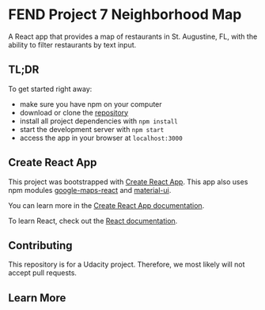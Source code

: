 # FEND Project 7 Neighborhood Map
A React app that provides a map of restaurants in St. Augustine, FL, with the ability to filter restaurants by text input.

## TL;DR

To get started right away:

* make sure you have npm on your computer
* download or clone the [repository](https://github.com/tostonar/udacity-map-v2)
* install all project dependencies with `npm install`
* start the development server with `npm start`
* access the app in your browser at `localhost:3000`


## Create React App

This project was bootstrapped with [Create React App](https://github.com/facebook/create-react-app). This app also uses npm modules  [google-maps-react](https://www.npmjs.com/package/google-maps-react) and [material-ui](https://material-ui.com/).

You can learn more in the [Create React App documentation](https://facebook.github.io/create-react-app/docs/getting-started).

To learn React, check out the [React documentation](https://reactjs.org/).
## Contributing

This repository is for a Udacity project. Therefore, we most likely will not accept pull requests.

## Learn More
